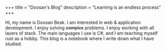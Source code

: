 +++
title = "Doosan's Blog"
description = "Learning is an endless process"
+++

Hi, my name is Doosan Beak. 
I am interested in web & application development.
I enjoy solving ~~complex~~ problems. I enjoy working with all layers of stack.
The main languages I use is C#, and I am teaching myself rust as a hobby.
This blog is a notebook where I write down what I have studied.